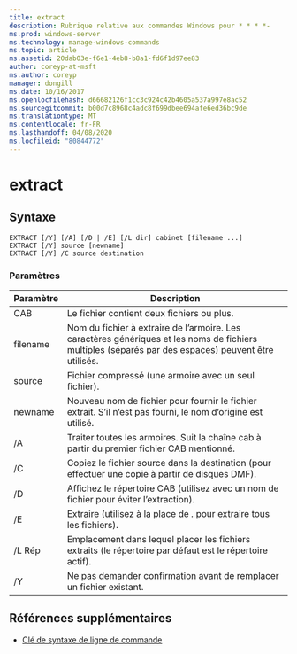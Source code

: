 ```yaml
---
title: extract
description: Rubrique relative aux commandes Windows pour * * * *-
ms.prod: windows-server
ms.technology: manage-windows-commands
ms.topic: article
ms.assetid: 20dab03e-f6e1-4eb8-b8a1-fd6f1d97ee83
author: coreyp-at-msft
ms.author: coreyp
manager: dongill
ms.date: 10/16/2017
ms.openlocfilehash: d66682126f1cc3c924c42b4605a537a997e8ac52
ms.sourcegitcommit: b00d7c8968c4adc8f699dbee694afe6ed36bc9de
ms.translationtype: MT
ms.contentlocale: fr-FR
ms.lasthandoff: 04/08/2020
ms.locfileid: "80844772"
---
```

# <a name="extract"></a>extract



## <a name="syntax"></a>Syntaxe

```
EXTRACT [/Y] [/A] [/D | /E] [/L dir] cabinet [filename ...]
EXTRACT [/Y] source [newname]
EXTRACT [/Y] /C source destination
```

### <a name="parameters"></a>Paramètres

|Paramètre|Description|
|---------|-----------|
|CAB|Le fichier contient deux fichiers ou plus.|
|filename|Nom du fichier à extraire de l’armoire. Les caractères génériques et les noms de fichiers multiples (séparés par des espaces) peuvent être utilisés.|
|source|Fichier compressé (une armoire avec un seul fichier).|
|newname|Nouveau nom de fichier pour fournir le fichier extrait. S’il n’est pas fourni, le nom d’origine est utilisé.|
|/A|Traiter toutes les armoires. Suit la chaîne cab à partir du premier fichier CAB mentionné.|
|/C|Copiez le fichier source dans la destination (pour effectuer une copie à partir de disques DMF).|
|/D|Affichez le répertoire CAB (utilisez avec un nom de fichier pour éviter l’extraction).|
|/E|Extraire (utilisez à la place de *.* pour extraire tous les fichiers).|
|/L Rép|Emplacement dans lequel placer les fichiers extraits (le répertoire par défaut est le répertoire actif).|
|/Y|Ne pas demander confirmation avant de remplacer un fichier existant.|

## <a name="additional-references"></a>Références supplémentaires

- [Clé de syntaxe de ligne de commande](command-line-syntax-key.md)